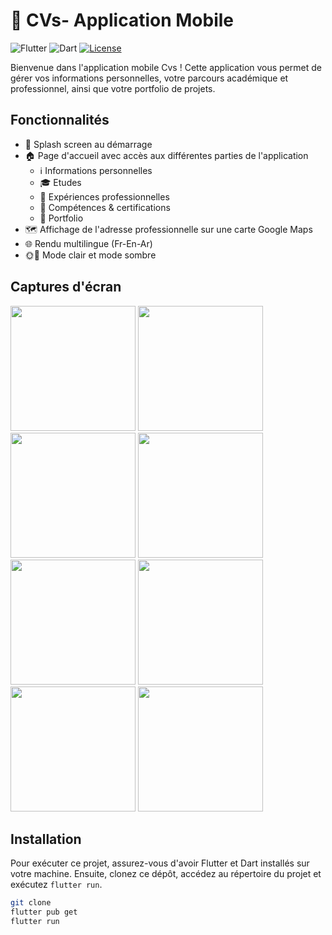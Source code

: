 # 📱 CVs- Application Mobile

![Flutter](https://img.shields.io/badge/Flutter-2.8.0-02569B?logo=flutter) 
![Dart](https://img.shields.io/badge/Dart-2.15.0-0175C2?logo=dart) 
[![License](https://img.shields.io/badge/License-MIT-green.svg)](https://opensource.org/licenses/MIT)

Bienvenue dans l'application mobile Cvs ! Cette application vous permet de gérer vos informations personnelles, votre parcours académique et professionnel, ainsi que votre portfolio de projets.

## Fonctionnalités

- 🚀 Splash screen au démarrage
- 🏠 Page d'accueil avec accès aux différentes parties de l'application
  - ℹ️ Informations personnelles
  - 🎓 Etudes
  - 💼 Expériences professionnelles
  - 🌟 Compétences & certifications
  - 📂 Portfolio
- 🗺️ Affichage de l'adresse professionnelle sur une carte Google Maps
- 🌐 Rendu multilingue (Fr-En-Ar)
- 🌞🌛 Mode clair et mode sombre

## Captures d'écran


<img src="https://github.com/Bouhamediheb/Flutter_resume_app/assets/78732494/fd970019-e4b1-43f8-87da-125db326cc72" width="200">

<img src="https://github.com/Bouhamediheb/Flutter_resume_app/assets/78732494/83c9d9de-17ca-4c65-80bf-736fe3b6a7e0" width="200">

<img src="https://github.com/Bouhamediheb/Flutter_resume_app/assets/78732494/542f609a-70cd-40a2-84f3-7beaf680614c" width="200">

<img src="https://github.com/Bouhamediheb/Flutter_resume_app/assets/78732494/2703ded3-6949-4150-bf30-609d2fa51c48" width="200">

<img src="https://github.com/Bouhamediheb/Flutter_resume_app/assets/78732494/abc3932d-2452-46a0-992f-fa03a3e786cd" width="200">

<img src="https://github.com/Bouhamediheb/Flutter_resume_app/assets/78732494/f0aedac8-e66c-4dda-bb4a-f8de2962a270" width="200">

<img src="https://github.com/Bouhamediheb/Flutter_resume_app/assets/78732494/321fd593-6054-41b4-a4f4-5410d0d5f605" width="200">

<img src="https://github.com/Bouhamediheb/Flutter_resume_app/assets/78732494/7126c39d-f63c-4ecf-abef-d6466ffade9c" width="200">

## Installation


Pour exécuter ce projet, assurez-vous d'avoir Flutter et Dart installés sur votre machine. Ensuite, clonez ce dépôt, accédez au répertoire du projet et exécutez `flutter run`.

```bash
git clone 
flutter pub get
flutter run
```
